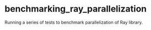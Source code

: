 # benchmarking_ray_parallelization
Running a series of tests to benchmark parallelization of Ray library.
